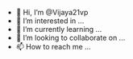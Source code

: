 - 👋 Hi, I’m @Vijaya21vp
- 👀 I’m interested in ...
- 🌱 I’m currently learning ...
- 💞️ I’m looking to collaborate on ...
- 📫 How to reach me ...

<!---
Vijaya21vp/Vijaya21vp is a ✨ special ✨ repository because its `README.md` (this file) appears on your GitHub profile.
You can click the Preview link to take a look at your changes.
--->
